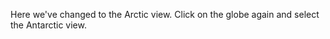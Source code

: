 <p>Here we've changed to the Arctic view. Click on the globe again and select the Antarctic view.</p>
